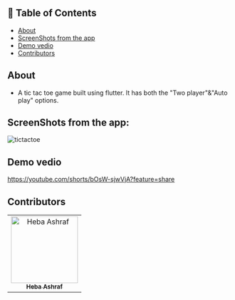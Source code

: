 ## 📝 Table of Contents

- [About](#about)
- [ScreenShots from the app](#screen-shots)
- [Demo vedio](#demo_vedio)
- [Contributors](#Contributors)

## About <a name = "about"></a>
- A tic tac toe game built using flutter. It has both the "Two player"&"Auto play" options.

## ScreenShots from the app: <a name = "screen-shots"></a>
![tictactoe](https://user-images.githubusercontent.com/90224487/186334094-1ec2b908-dd7f-4d4b-a61f-76e6a16a6c9b.jpg)

## Demo vedio <a name = "demo_vedio"></a>
https://youtube.com/shorts/bOsW-sjwVjA?feature=share

## Contributors <a name = "Contributors"></a>

<table>
  <tr>
    <td align="center">
    <a href="https://github.com/hebaashraf21.png" target="_black">
    <img src="" width="150px;" alt="Heba Ashraf"/>
    <br />
    <sub><b>Heba Ashraf</b></sub></a>
    
  </tr>
 </table>
